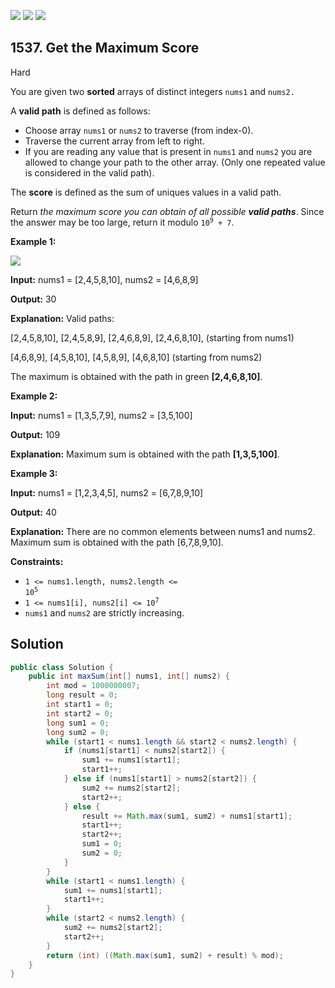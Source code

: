 [![](https://img.shields.io/github/stars/javadev/LeetCode-in-Java?label=Stars&style=flat-square)](https://github.com/javadev/LeetCode-in-Java)
[![](https://img.shields.io/github/forks/javadev/LeetCode-in-Java?label=Fork%20me%20on%20GitHub%20&style=flat-square)](https://github.com/javadev/LeetCode-in-Java/fork)
[![](https://img.shields.io/badge/-LeetCode%20in%20Kotlin-blue?style=flat-square)](https://github.com/javadev/LeetCode-in-Kotlin)

## 1537\. Get the Maximum Score

Hard

You are given two **sorted** arrays of distinct integers `nums1` and `nums2.`

A **valid path** is defined as follows:

*   Choose array `nums1` or `nums2` to traverse (from index-0).
*   Traverse the current array from left to right.
*   If you are reading any value that is present in `nums1` and `nums2` you are allowed to change your path to the other array. (Only one repeated value is considered in the valid path).

The **score** is defined as the sum of uniques values in a valid path.

Return _the maximum score you can obtain of all possible **valid paths**_. Since the answer may be too large, return it modulo <code>10<sup>9</sup> + 7</code>.

**Example 1:**

![](https://assets.leetcode.com/uploads/2020/07/16/sample_1_1893.png)

**Input:** nums1 = [2,4,5,8,10], nums2 = [4,6,8,9]

**Output:** 30

**Explanation:** Valid paths: 

[2,4,5,8,10], [2,4,5,8,9], [2,4,6,8,9], [2,4,6,8,10], (starting from nums1) 

[4,6,8,9], [4,5,8,10], [4,5,8,9], [4,6,8,10] (starting from nums2) 

The maximum is obtained with the path in green **[2,4,6,8,10]**.

**Example 2:**

**Input:** nums1 = [1,3,5,7,9], nums2 = [3,5,100]

**Output:** 109

**Explanation:** Maximum sum is obtained with the path **[1,3,5,100]**.

**Example 3:**

**Input:** nums1 = [1,2,3,4,5], nums2 = [6,7,8,9,10]

**Output:** 40

**Explanation:** There are no common elements between nums1 and nums2. Maximum sum is obtained with the path [6,7,8,9,10].

**Constraints:**

*   <code>1 <= nums1.length, nums2.length <= 10<sup>5</sup></code>
*   <code>1 <= nums1[i], nums2[i] <= 10<sup>7</sup></code>
*   `nums1` and `nums2` are strictly increasing.

## Solution

```java
public class Solution {
    public int maxSum(int[] nums1, int[] nums2) {
        int mod = 1000000007;
        long result = 0;
        int start1 = 0;
        int start2 = 0;
        long sum1 = 0;
        long sum2 = 0;
        while (start1 < nums1.length && start2 < nums2.length) {
            if (nums1[start1] < nums2[start2]) {
                sum1 += nums1[start1];
                start1++;
            } else if (nums1[start1] > nums2[start2]) {
                sum2 += nums2[start2];
                start2++;
            } else {
                result += Math.max(sum1, sum2) + nums1[start1];
                start1++;
                start2++;
                sum1 = 0;
                sum2 = 0;
            }
        }
        while (start1 < nums1.length) {
            sum1 += nums1[start1];
            start1++;
        }
        while (start2 < nums2.length) {
            sum2 += nums2[start2];
            start2++;
        }
        return (int) ((Math.max(sum1, sum2) + result) % mod);
    }
}
```